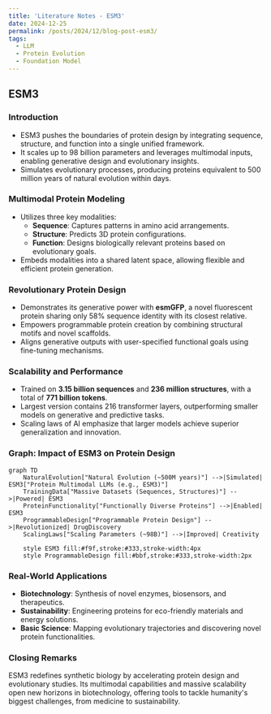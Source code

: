 ```yaml
---  
title: 'Literature Notes - ESM3'  
date: 2024-12-25  
permalink: /posts/2024/12/blog-post-esm3/  
tags:  
  - LLM  
  - Protein Evolution  
  - Foundation Model  
---  
```


## ESM3  

### Introduction  

- ESM3 pushes the boundaries of protein design by integrating sequence, structure, and function into a single unified framework.  
- It scales up to 98 billion parameters and leverages multimodal inputs, enabling generative design and evolutionary insights.  
- Simulates evolutionary processes, producing proteins equivalent to 500 million years of natural evolution within days.  

### Multimodal Protein Modeling  

- Utilizes three key modalities:  
  - **Sequence**: Captures patterns in amino acid arrangements.  
  - **Structure**: Predicts 3D protein configurations.  
  - **Function**: Designs biologically relevant proteins based on evolutionary goals.  
- Embeds modalities into a shared latent space, allowing flexible and efficient protein generation.  

### Revolutionary Protein Design  

- Demonstrates its generative power with **esmGFP**, a novel fluorescent protein sharing only 58% sequence identity with its closest relative.  
- Empowers programmable protein creation by combining structural motifs and novel scaffolds.  
- Aligns generative outputs with user-specified functional goals using fine-tuning mechanisms.  

### Scalability and Performance  

- Trained on **3.15 billion sequences** and **236 million structures**, with a total of **771 billion tokens**.  
- Largest version contains 216 transformer layers, outperforming smaller models on generative and predictive tasks.  
- Scaling laws of AI emphasize that larger models achieve superior generalization and innovation.  

### Graph: Impact of ESM3 on Protein Design  

```mermaid  
graph TD  
    NaturalEvolution["Natural Evolution (~500M years)"] -->|Simulated| ESM3["Protein Multimodal LLMs (e.g., ESM3)"]  
    TrainingData["Massive Datasets (Sequences, Structures)"] -->|Powered| ESM3  
    ProteinFunctionality["Functionally Diverse Proteins"] -->|Enabled| ESM3  
    ProgrammableDesign["Programmable Protein Design"] -->|Revolutionized| DrugDiscovery  
    ScalingLaws["Scaling Parameters (~98B)"] -->|Improved| Creativity  

    style ESM3 fill:#f9f,stroke:#333,stroke-width:4px  
    style ProgrammableDesign fill:#bbf,stroke:#333,stroke-width:2px  
```  

### Real-World Applications  

- **Biotechnology**: Synthesis of novel enzymes, biosensors, and therapeutics.  
- **Sustainability**: Engineering proteins for eco-friendly materials and energy solutions.  
- **Basic Science**: Mapping evolutionary trajectories and discovering novel protein functionalities.  

### Closing Remarks  

ESM3 redefines synthetic biology by accelerating protein design and evolutionary studies. Its multimodal capabilities and massive scalability open new horizons in biotechnology, offering tools to tackle humanity's biggest challenges, from medicine to sustainability.  